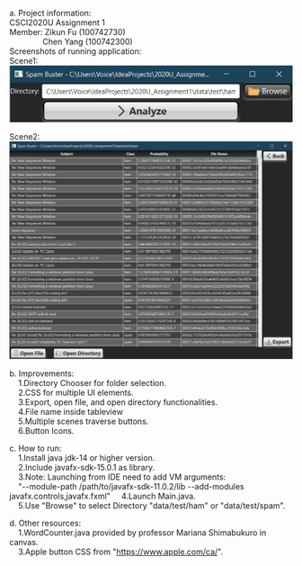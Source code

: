 a. Project information: \
CSCI2020U Assignment 1\
Member: Zikun Fu (100742730)\
&nbsp;&nbsp;&nbsp;&nbsp;&nbsp;&nbsp;&nbsp;&nbsp;&nbsp;&nbsp;&nbsp;&nbsp;&nbsp;&nbsp;&nbsp;Chen Yang (100742300)\
Screenshots of running application:\
Scene1:\
![alt text](https://github.com/ZikunFu/CSCI2020U_Assignment1/blob/master/src/sample/resources/App_screenshot_1.png)

Scene2:\
![alt text](https://github.com/ZikunFu/CSCI2020U_Assignment1/blob/master/src/sample/resources/App_screenshot_2.png)

b. Improvements: \
&nbsp;&nbsp;&nbsp;&nbsp;1.Directory Chooser for folder selection.\
&nbsp;&nbsp;&nbsp;&nbsp;2.CSS for multiple UI elements.\
&nbsp;&nbsp;&nbsp;&nbsp;3.Export, open file, and open directory functionalities.\
&nbsp;&nbsp;&nbsp;&nbsp;4.File name inside tableview\
&nbsp;&nbsp;&nbsp;&nbsp;5.Multiple scenes traverse buttons.\
&nbsp;&nbsp;&nbsp;&nbsp;6.Button Icons.

c. How to run: \
&nbsp;&nbsp;&nbsp;&nbsp;1.Install java jdk-14 or higher version.\
&nbsp;&nbsp;&nbsp;&nbsp;2.Include javafx-sdk-15.0.1 as library.\
&nbsp;&nbsp;&nbsp;&nbsp;3.Note: Launching from IDE need to add VM arguments:\
&nbsp;&nbsp;&nbsp;&nbsp;"--module-path /path/to/javafx-sdk-11.0.2/lib --add-modules javafx.controls,javafx.fxml"
&nbsp;&nbsp;&nbsp;&nbsp;4.Launch Main.java.\
&nbsp;&nbsp;&nbsp;&nbsp;5.Use "Browse" to select Directory "data/test/ham" or "data/test/spam".

d. Other resources: \
&nbsp;&nbsp;&nbsp;&nbsp;1.WordCounter.java provided by professor Mariana Shimabukuro in canvas.\
&nbsp;&nbsp;&nbsp;&nbsp;3.Apple button CSS from "https://www.apple.com/ca/".